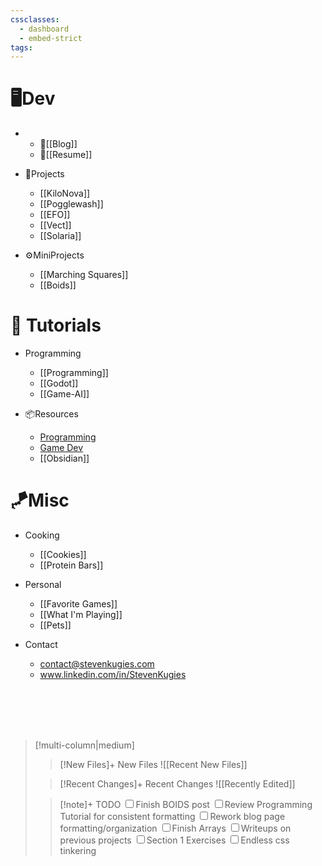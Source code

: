 ```yaml
---
cssclasses:
  - dashboard
  - embed-strict
tags:
---
```


<div id='stars2'></div>
<div id='stars3'></div>
<div id='stars4'></div>



# 🖥️Dev
- 
  - 📙[[Blog]]
  - 📄[[Resume]]

- 👾Projects
  - [[KiloNova]]
  - [[Pogglewash]]
  - [[EFO]]
  - [[Vect]]
  - [[Solaria]]
  
- ⚙️MiniProjects
    - [[Marching Squares]]
    - [[Boids]]


# 📖 Tutorials
- Programming
    - [[Programming]]
    - [[Godot]]
    - [[Game-AI]]

- 📦Resources
    - [Programming](Programming%20Resources.md)
    - [Game Dev](Game%20Dev%20Resources.md)
    - [[Obsidian]]
# 🪁Misc
- Cooking
  - [[Cookies]]
  - [[Protein Bars]]

- Personal
	- [[Favorite Games]] 
	- [[What I'm Playing]] 
	- [[Pets]]
- Contact
	- contact@stevenkugies.com    
	- www.linkedin.com/in/StevenKugies



<br>
<br>
<br>
<br>



> [!multi-column|medium]
>>[!New Files]+ New Files
> ![[Recent New Files]] 
> 
>>[!Recent Changes]+ Recent Changes
> ![[Recently Edited]] 
>
>>[!note]+ TODO 
<input type="checkbox">Finish BOIDS post 
<input type="checkbox">Review Programming Tutorial for consistent formatting
<input type="checkbox">Rework blog page formatting/organization
<input type="checkbox">Finish Arrays 
<input type="checkbox">Writeups on previous projects
<input type="checkbox">Section 1 Exercises
<input type="checkbox">Endless css tinkering



<div id='stars1'></div>





\
\
\
\
\
\
\
\
\
\
\
\
\
\
\
\
\
\
\
\
\
\
\
\
\
\
\
\
\
\
\
\
\
\
\
\
\
\
\
\
\
\
\
\
\
\
\
\
\
\
\
\
\
\
\
\
\
\
\
\
\
\
\
\
\
\
\
\
\
\
\
\
\
\
\
\
\
\
\
\
\
\
\
\
\
\
\
\
\
\
\
\
\
\
\
\
\
\
\
\
\
\
\
\
\
\
\
\
\
\
\
\
\
\
\
\
\
\
\
\
\
\
\
\
\
\
\
\
\
\
\
\
\
\
\
\
\
\
\
\
\
\
\
\
\
\
\
\
\
\
\
\
\
\
\
\
\
\
\
\
\
\
\
\
\
\
\
\
\
\
\
\
\
\
\
\
\
\
\
\
\
\
\
\
\
\
\
\
\
\
\
\
\
\
\
\
\
\
\
\
\
\
\
\
\
\
\
\
\
\
\
\
\
\
\
\
\
\
\
\
\
\
\
\
\
\
\
\
\
<tab>
What are you doing down here?








